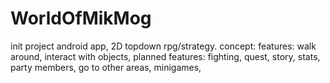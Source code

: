 # WorldOfMikMog
init
project android app, 2D topdown rpg/strategy.
concept:
features: walk around, interact with objects, 
planned features: fighting, quest, story, stats, party members, go to other areas, minigames,
